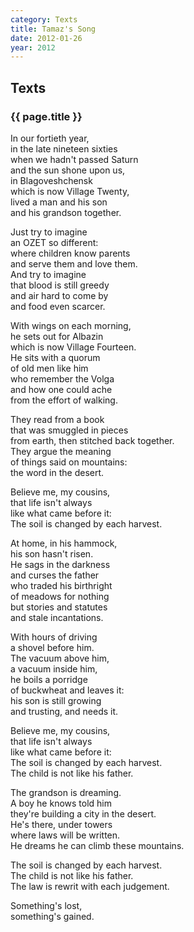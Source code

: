 ```yaml
---
category: Texts
title: Tamaz's Song
date: 2012-01-26
year: 2012
---
```


## Texts

### {{ page.title }}

In our fortieth year,<br/>
in the late nineteen sixties<br/>
when we hadn't passed Saturn<br/>
and the sun shone upon us,<br/>
in Blagoveshchensk<br/>
which is now Village Twenty,<br/>
lived a man and his son<br/>
and his grandson together.<br/>

Just try to imagine<br/>
an OZET so different:<br/>
where children know parents<br/>
and serve them and love them.<br/>
And try to imagine<br/>
that blood is still greedy<br/>
and air hard to come by<br/>
and food even scarcer.<br/>

With wings on each morning,<br/>
he sets out for Albazin<br/>
which is now Village Fourteen.<br/>
He sits with a quorum<br/>
of old men like him<br/>
who remember the Volga<br/>
and how one could ache<br/>
from the effort of walking.<br/>

They read from a book<br/>
that was smuggled in pieces<br/>
from earth, then stitched back together.<br/>
They argue the meaning<br/>
of things said on mountains:<br/>
the word in the desert.<br/>

Believe me, my cousins,<br/>
that life isn't always<br/>
like what came before it:<br/>
The soil is changed by each harvest.<br/>

At home, in his hammock,<br/>
his son hasn't risen.<br/>
He sags in the darkness<br/>
and curses the father<br/>
who traded his birthright<br/>
of meadows for nothing<br/>
but stories and statutes<br/>
and stale incantations.<br/>

With hours of driving<br/>
a shovel before him.<br/>
The vacuum above him,<br/>
a vacuum inside him,<br/>
he boils a porridge<br/>
of buckwheat and leaves it:<br/>
his son is still growing<br/>
and trusting, and needs it.<br/>

Believe me, my cousins,<br/>
that life isn't always<br/>
like what came before it:<br/>
The soil is changed by each harvest.<br/>
The child is not like his father.

The grandson is dreaming.<br/>
A boy he knows told him<br/>
they're building a city in the desert.<br/>
He's there, under towers<br/>
where laws will be written.<br/>
He dreams he can climb these mountains.<br/>

The soil is changed by each harvest.<br/>
The child is not like his father.<br/>
The law is rewrit with each judgement.

Something's lost,<br/>
something's gained.
